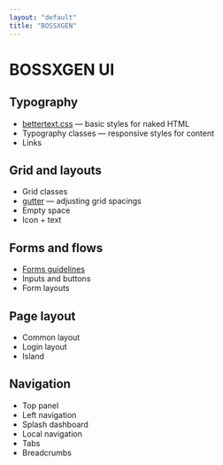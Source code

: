 ```yaml
---
layout: "default"
title: "BOSSXGEN"
---
```


# BOSSXGEN UI

## Typography

* [bettertext.css](/docs/bettertext) — basic styles for naked HTML
* Typography classes — responsive styles for content
* Links

## Grid and layouts

* Grid classes
* [gutter](gutter) — adjusting grid spacings
* Empty space
* Icon + text

## Forms and flows

* [Forms guidelines](/docs/forms)
* Inputs and buttons
* Form layouts

## Page layout

* Common layout
* Login layout
* Island

## Navigation

* Top panel
* Left navigation
* Splash dashboard
* Local navigation
* Tabs
* Breadcrumbs
